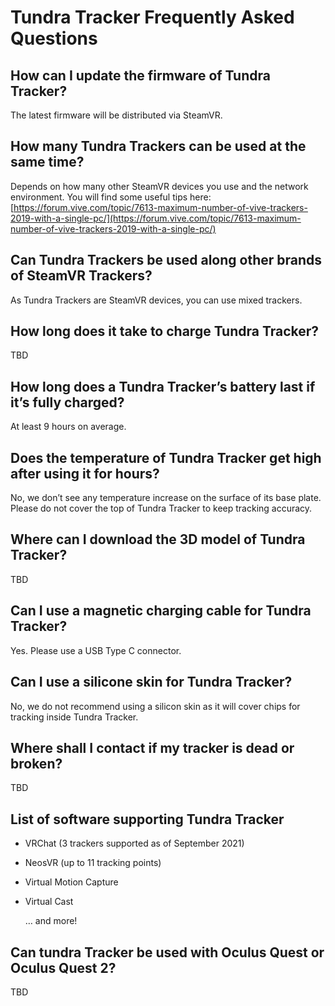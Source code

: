 # Tundra Tracker Frequently Asked Questions

## How can I update the firmware of Tundra Tracker?

The latest firmware will be distributed via SteamVR. 



## How many Tundra Trackers can be used at the same time?

Depends on how many other SteamVR devices you use and the network environment. You will find some useful tips here: [https://forum.vive.com/topic/7613-maximum-number-of-vive-trackers-2019-with-a-single-pc/](https://forum.vive.com/topic/7613-maximum-number-of-vive-trackers-2019-with-a-single-pc/)



## Can Tundra Trackers be used along other brands of SteamVR Trackers?

As Tundra Trackers are SteamVR devices, you can use mixed trackers.



## How long does it take to charge Tundra Tracker?

TBD



## How long does a Tundra Tracker’s battery last if it’s fully charged?

At least 9 hours on average.



## Does the temperature of Tundra Tracker get high after using it for hours?

No, we don’t see any temperature increase on the surface of its base plate. Please do not cover the top of Tundra Tracker to keep tracking accuracy.  



## Where can I download the 3D model of Tundra Tracker?

TBD



## Can I use a magnetic charging cable for Tundra Tracker?

Yes. Please use a USB Type C connector. 



## Can I use a silicone skin for Tundra Tracker? 

No, we do not recommend using a silicon skin as it will cover chips for tracking inside Tundra Tracker.



## Where shall I contact if my tracker is dead or broken?

TBD



## List of software supporting Tundra Tracker

- VRChat (3 trackers supported as of September 2021)

- NeosVR (up to 11 tracking points)

- Virtual Motion Capture

- Virtual Cast

   … and more!
  
  

## Can tundra Tracker be used with Oculus Quest or Oculus Quest 2?

TBD